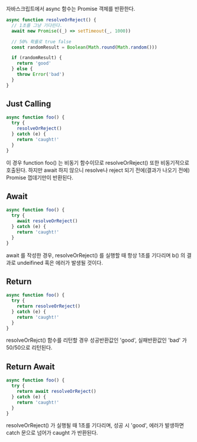 자바스크립트에서 async 함수는 Promise 객체를 반환한다.

```js
async function resolveOrReject() {
  // 1초를 그냥 기다린다.
  await new Promise((_) => setTimeout(_, 1000))

  // 50% 확률로 true false
  const randomResult = Boolean(Math.round(Math.random()))

  if (randomResult) {
    return 'good'
  } else {
    throw Error('bad')
  }
}
```

## Just Calling
```js
async function foo() {
  try {
    resolveOrReject()
  } catch (e) {
    return 'caught!'
  }
}
```

이 경우 function foo() 는 비동기 함수이므로 resolveOrReject() 또한 비동기적으로 호출된다. 하지만 await 하지 않으니 resolve나 reject 되기 전에(결과가 나오기 전에) Promise 껍데기만이 반환된다.

## Await
```js
async function foo() {
  try {
    await resolveOrReject()
  } catch (e) {
    return 'caught!'
  }
}
```

await 를 작성한 경우, resolveOrReject() 를 실행할 때 항상 1초를 기다리며 b() 의 결과로 undeifined 혹은 에러가 발생될 것이다.

## Return
```js
async function foo() {
  try {
    return resolveOrReject()
  } catch (e) {
    return 'caught!'
  }
}
```

resolveOrRejct() 함수를 리턴할 경우 성공반환값인 'good', 실패반환값인 'bad' 가 50/50으로 리턴된다.

## Return Await
```js
async function foo() {
  try {
    return await resolveOrReject()
  } catch (e) {
    return 'caught!'
  }
}
```

resolveOrReject() 가 실행될 때 1초를 기다리며, 성공 시 'good', 에러가 발생하면 catch 문으로 넘어가 caught 가 반환된다.